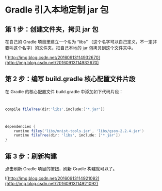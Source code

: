 # Gradle 引入本地定制 jar 包

## 第 1 步：创建文件夹，拷贝 jar 包

在自己的 Gradle 项目里建立一个名为 “libs” （这个名字可以自己定义，不一定非要叫这个名字）的文件夹，把自己本地的 jar 包拷贝到这个文件夹中。

![http://img.blog.csdn.net/20160913114932670](http://img.blog.csdn.net/20160913114932670)

## 第 2 步：编写 build.gradle 核心配置文件片段

在 Gradle 的核心配置文件 build.gradle 中添加如下代码片段：
```groovy


compile fileTree(dir:'libs',include:['*.jar'])



dependencies {
    runtime files('libs/mnist-tools.jar', 'libs/gson-2.2.4.jar')
    runtime fileTree(dir: 'libs', include: ['*.jar'])
}


```
## 第 3 步：刷新构建

点击刷新 Gradle 项目的按钮，刷新 Gradle 构建就可以了。

![http://img.blog.csdn.net/20160913114921092](http://img.blog.csdn.net/20160913114921092)
